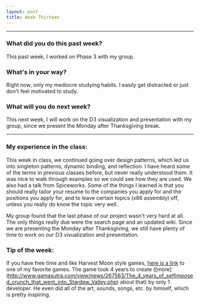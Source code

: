 ```yaml
---
layout: post
title: Week Thirteen
---
```


---

### What did you do this past week?
This past week, I worked on Phase 3 with my group.

### What's in your way?
Right now, only my mediocre studying habits. I easily get distracted or just don't feel motivated to study.

### What will you do next week?
This next week, I will work on the D3 visualization and presentation with my group, since we present the Monday after Thanksgiving break.

---

### My experience in the class:
This week in class, we continued going over design patterns, which led us into singleton patterns, dynamic binding, and reflection. I have heard some of the terms in previous classes before, but never really understood them. It was nice to walk through examples so we could see how they are used. We also had a talk from Spiceworks. Some of the things I learned is that you should really tailor your resume to the companies you apply for and the positions you apply for, and to leave certain topics (x86 assembly) off, unless you really do know the topic very well. 

My group found that the last phase of our project wasn't very hard at all. The only things really due were the search page and an updated wiki. Since we are presenting the Monday after Thanksgiving, we still have plenty of time to work on our D3 visualization and presentation. 

### Tip of the week:
If you have free time and like Harvest Moon style games, [here is a link](http://store.steampowered.com/app/413150/) to one of my favorite games. The game took 4 years to create ([more] (http://www.gamasutra.com/view/news/267563/The_4_years_of_selfimposed_crunch_that_went_into_Stardew_Valley.php) about that) by only 1 developer. He even did all of the art, sounds, songs, etc. by himself, which is pretty inspiring.
